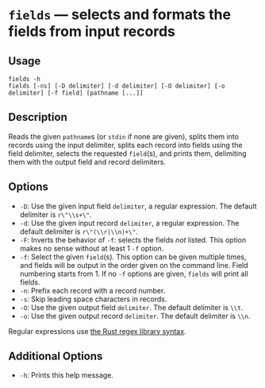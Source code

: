 # `fields` — selects and formats the fields from input records

## Usage

```
fields -h
fields [-ns] [-D delimiter] [-d delimiter] [-O delimiter] [-o delimiter] [-f field] [pathname [...]]
```

## Description

Reads the given `pathname`s (or `stdin` if none are given), splits them into
records using the input delimiter, splits each record into fields using the
field delimiter, selects the requested `field`(s), and prints them, delimiting
them with the output field and record delimiters.

## Options

* `-D`: Use the given input field `delimiter`, a regular expression. The
  default delimiter is `r\"\\s+\"`.
* `-d`: Use the given input record `delimiter`, a regular expression. The
  default delimiter is `r\"(\\r|\\n)+\"`.
* `-F`: Inverts the behavior of `-f`: selects the fields *not* listed. This
  option makes no sense without at least 1 `-f` option.
* `-f`: Select the given `field`(s). This option can be given multiple times,
  and fields will be output in the order given on the command line. Field
  numbering starts from 1. If no `-f` options are given, `fields` will print all
  fields.
* `-n`: Prefix each record with a record number.
* `-s`: Skip leading space characters in records.
* `-O`: Use the given output field `delimiter`. The default delimiter is `\\t`.
* `-o`: Use the given output record `delimiter`. The default delimiter is `\\n`.

Regular expressions use [the Rust regex library
syntax](https://docs.rs/regex/latest/regex/).

## Additional Options

* `-h`: Prints this help message.
